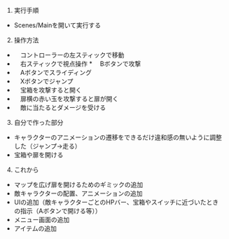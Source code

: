 1. 実行手順　
*   Scenes/Mainを開いて実行する
2. 操作方法　 
* 　コントローラーの左スティックで移動
* 　右スティックで視点操作
*　 Bボタンで攻撃
* 　Aボタンでスライディング
* 　Xボタンでジャンプ
* 　宝箱を攻撃すると開く
* 　扉横の赤い玉を攻撃すると扉が開く
* 　敵に当たるとダメージを受ける
3. 自分で作った部分
*   キャラクターのアニメーションの遷移をできるだけ違和感の無いように調整した（ジャンプ→走る）
*   宝箱や扉を開ける
4. これから　
*   マップを広げ扉を開けるためのギミックの追加
*   敵キャラクターの配置、アニメーションの追加
*   UIの追加（敵キャラクターごとのHPバー、宝箱やスイッチに近づいたときの指示（Aボタンで開ける等））
*   メニュー画面の追加
*   アイテムの追加
